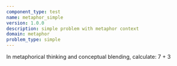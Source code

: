 ```yaml
---
component_type: test
name: metaphor_simple
version: 1.0.0
description: simple problem with metaphor context
domain: metaphor
problem_type: simple
---
```


In metaphorical thinking and conceptual blending, calculate: 7 + 3
